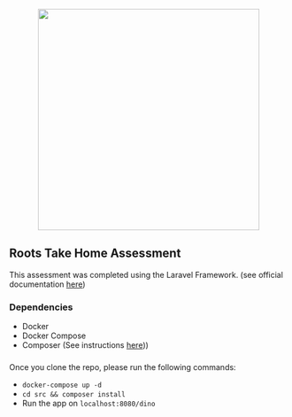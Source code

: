 <p align="center"><img src="https://storage.googleapis.com/root-bank/dinoparks/dinoparks-logo.png" width="400"></p>

## Roots Take Home Assessment

This assessment was completed using the Laravel Framework. (see official documentation <a href="https://laravel.com/docs/8.x" target="_blank">here</a>)

### Dependencies 

- Docker
- Docker Compose
- Composer (See instructions <a href="https://getcomposer.org/download/" target="_blank">here</a>))

### 
Once you clone the repo, please run the following commands:
- `docker-compose up -d`
- `cd src && composer install`
- Run the app on ``localhost:8080/dino``

